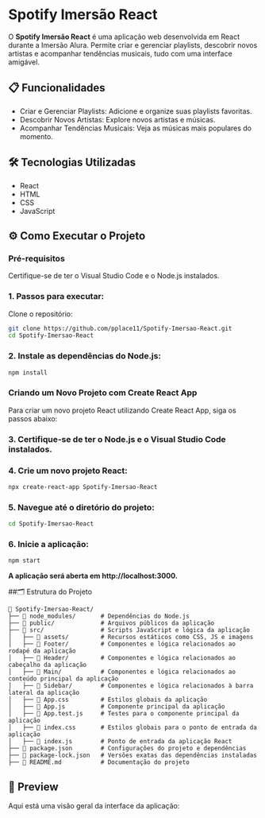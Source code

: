 # Spotify Imersão React
O **Spotify Imersão React** é uma aplicação web desenvolvida em React durante a Imersão Alura. 
Permite criar e gerenciar playlists, descobrir novos artistas e acompanhar tendências musicais, 
tudo com uma interface amigável.

## 📋 Funcionalidades
- Criar e Gerenciar Playlists: Adicione e organize suas playlists favoritas.
- Descobrir Novos Artistas: Explore novos artistas e músicas.
- Acompanhar Tendências Musicais: Veja as músicas mais populares do momento.

## 🛠️ Tecnologias Utilizadas
- React
- HTML
- CSS
- JavaScript

## ⚙️ Como Executar o Projeto
### Pré-requisitos
Certifique-se de ter o Visual Studio Code e o Node.js instalados.

### 1. **Passos para executar:**
Clone o repositório:
```bash
git clone https://github.com/pplace11/Spotify-Imersao-React.git
cd Spotify-Imersao-React
```

### 2. **Instale as dependências do Node.js:**
```bash
npm install
```

### Criando um Novo Projeto com Create React App
Para criar um novo projeto React utilizando Create React App, siga os passos abaixo:

### 3. **Certifique-se de ter o Node.js e o Visual Studio Code instalados.**

### 4. **Crie um novo projeto React:**
```bash
npx create-react-app Spotify-Imersao-React
```

### 5. **Navegue até o diretório do projeto:**
```bash
cd Spotify-Imersao-React
```

### 6. **Inicie a aplicação:**
```bash
npm start
```
**A aplicação será aberta em http://localhost:3000.**

##🗂️ Estrutura do Projeto
```plaintext
📁 Spotify-Imersao-React/
├── 📂 node_modules/       # Dependências do Node.js
├── 📂 public/             # Arquivos públicos da aplicação
├── 📂 src/                # Scripts JavaScript e lógica da aplicação
│   ├── 📂 assets/         # Recursos estáticos como CSS, JS e imagens
│   ├── 📂 Footer/         # Componentes e lógica relacionados ao rodapé da aplicação
│   ├── 📂 Header/         # Componentes e lógica relacionados ao cabeçalho da aplicação
│   ├── 📂 Main/           # Componentes e lógica relacionados ao conteúdo principal da aplicação
│   ├── 📂 Sidebar/        # Componentes e lógica relacionados à barra lateral da aplicação
│   ├── 📄 App.css         # Estilos globais da aplicação
│   ├── 📄 App.js          # Componente principal da aplicação
│   ├── 📄 App.test.js     # Testes para o componente principal da aplicação
│   ├── 📄 index.css       # Estilos globais para o ponto de entrada da aplicação
│   ├── 📄 index.js        # Ponto de entrada da aplicação React
├── 📄 package.json        # Configurações do projeto e dependências
├── 📄 package-lock.json   # Versões exatas das dependências instaladas
├── 📄 README.md           # Documentação do projeto
```
## 📸 Preview
Aqui está uma visão geral da interface da aplicação:
